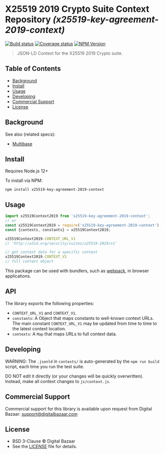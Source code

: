 # X25519 2019 Crypto Suite Context Repository _(x25519-key-agreement-2019-context)_

[![Build status](https://img.shields.io/github/workflow/status/digitalbazaar/x25519-key-agreement-2019-context/Node.js%20CI)](https://github.com/digitalbazaar/x25519-key-agreement-2019-context/actions?query=workflow%3A%22Node.js+CI%22)
[![Coverage status](https://img.shields.io/codecov/c/github/digitalbazaar/x25519-key-agreement-2019-context)](https://codecov.io/gh/digitalbazaar/x25519-key-agreement-2019-context)
[![NPM Version](https://img.shields.io/npm/v/x25519-key-agreement-2019-context.svg)](https://npm.im/x25519-key-agreement-2019-context)

> JSON-LD Context for the X25519 2019 Crypto suite.

## Table of Contents

- [Background](#background)
- [Install](#install)
- [Usage](#usage)
- [Developing](#developing)
- [Commercial Support](#commercial-support)
- [License](#license)

## Background

See also (related specs):

* [Multibase](https://github.com/multiformats/multibase)

## Install

Requires Node.js 12+

To install via NPM:

```
npm install x25519-key-agreement-2019-context
```

## Usage

```js
import x25519Context2019 from 'x25519-key-agreement-2019-context';
// or
const x25519Context2019 = require('x25519-key-agreement-2019-context');
const {contexts, constants} = x25519Context2019;

x25519Context2019.CONTEXT_URL_V1
// 'http://w3id.org/security/suites/x25519-2019/v1'

// get context data for a specific context
x25519Context2019.CONTEXT_V1
// full context object
```

This package can be used with bundlers, such as [webpack][], in browser
applications.

## API

The library exports the following properties:
- `CONTEXT_URL_V1` and `CONTEXT_V1`.
- `constants`: A Object that maps constants to well-known context URLs. The
  main constant `CONTEXT_URL_V1` may be updated from time to time to the
  latest context location.
- `contexts`: A `Map` that maps URLs to full context data.

## Developing

WARNING: The `.jsonld` in `contexts/` is auto-generated by the `npm run build` script,
each time you run the test suite. 

DO NOT edit it directly (or your changes will be quickly overwritten).
Instead, make all context changes to `js/context.js`.

## Commercial Support

Commercial support for this library is available upon request from
Digital Bazaar: support@digitalbazaar.com

## License

- BSD 3-Clause © Digital Bazaar
- See the [LICENSE](./LICENSE) file for details.

[webpack]: https://webpack.js.org/
